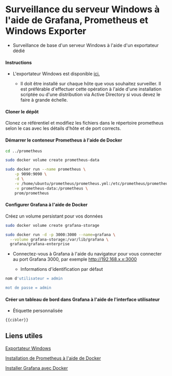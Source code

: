 # Surveillance du serveur Windows à l'aide de Grafana, Prometheus et Windows Exporter

- Surveillance de base d'un serveur Windows à l'aide d'un exportateur dédié

#### Instructions

- L'exportateur Windows est disponible [ici.](https://github.com/prometheus-community/windows_exporter)

  - Il doit être installé sur chaque hôte que vous souhaitez surveiller. Il est préférable d'effectuer cette opération à l'aide d'une installation scriptée ou d'une distribution via Active Directory si vous devez le faire à grande échelle.

#### Cloner le dépôt

Clonez ce référentiel et modifiez les fichiers dans le répertoire prometheus selon le cas avec les détails d'hôte et de port corrects.

#### Démarrer le conteneur Prometheus à l'aide de Docker

```sh
cd ../prometheus

sudo docker volume create prometheus-data

sudo docker run --name prometheus \
    -p 9090:9090 \
    -d \
    -v /home/ubuntu/prometheus/prometheus.yml:/etc/prometheus/prometheus.yml \
    -v prometheus-data:/prometheus \
    prom/prometheus
```

#### Configurer Grafana à l'aide de Docker

Créez un volume persistant pour vos données

```sh
sudo docker volume create grafana-storage

sudo docker run -d -p 3000:3000 --name=grafana \
  --volume grafana-storage:/var/lib/grafana \
  grafana/grafana-enterprise
```

- Connectez-vous à Grafana à l'aide du navigateur pour vous connecter au port Grafana 3000, par exemple http://192.168.x.x:3000

  - Informations d'identification par défaut

```sh
nom d'utilisateur = admin

mot de passe = admin
```

#### Créer un tableau de bord dans Grafana à l'aide de l'interface utilisateur

- Étiquette personnalisée

```sh
{{cibler}}
```

## Liens utiles

[Exportateur Windows](https://github.com/prometheus-community/windows_exporter)

[Installation de Prometheus à l'aide de Docker](https://prometheus.io/docs/prometheus/latest/installation/#using-docker)

[Installer Grafana avec Docker](https://grafana.com/docs/grafana/latest/setup-grafana/installation/docker/#run-grafana-docker-image)
